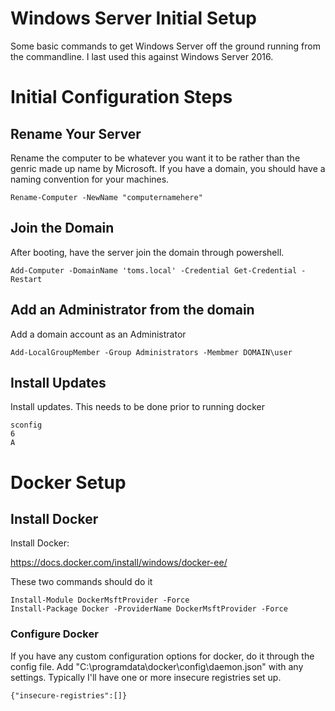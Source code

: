 # Windows Server Initial Setup

Some basic commands to get Windows Server off the ground running from the commandline.  I last used this against Windows Server 2016.

# Initial Configuration Steps

## Rename Your Server
Rename the computer to be whatever you want it to be rather than the genric made up name by Microsoft.  If you have a domain, you should have a naming convention for your machines.

```
Rename-Computer -NewName "computernamehere"
```


## Join the Domain
After booting, have the server join the domain through powershell.

```
Add-Computer -DomainName 'toms.local' -Credential Get-Credential -Restart
```


## Add an Administrator from the domain
Add a domain account as an Administrator
```
Add-LocalGroupMember -Group Administrators -Membmer DOMAIN\user
```


## Install Updates
Install updates.  This needs to be done prior to running docker
```
sconfig  
6
A
```

# Docker Setup

## Install Docker
Install Docker:

https://docs.docker.com/install/windows/docker-ee/

These two commands should do it

```
Install-Module DockerMsftProvider -Force
Install-Package Docker -ProviderName DockerMsftProvider -Force
```

### Configure Docker
If you have any custom configuration options for docker, do it through the config file. Add "C:\programdata\docker\config\daemon.json" with any settings. Typically I'll have one or more insecure registries set up.
```
{"insecure-registries":[]}
```
